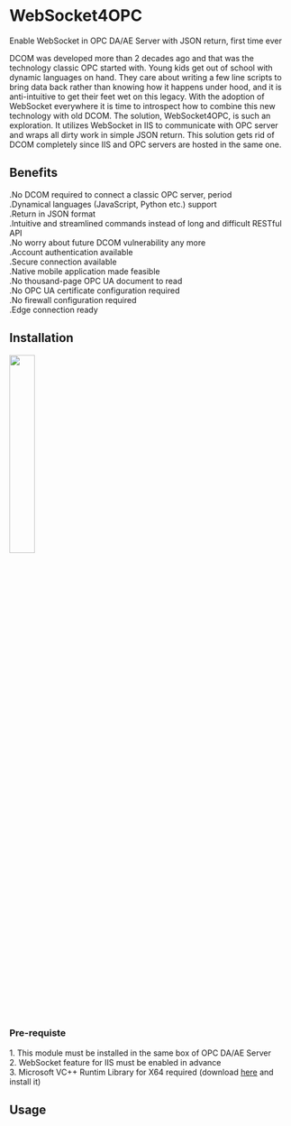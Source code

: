 # WebSocket4OPC
Enable WebSocket in OPC DA/AE Server with JSON return, first time ever

DCOM was developed more than 2 decades ago and that was the technology classic OPC started with. Young kids get out of school with dynamic languages on hand. They care about writing a few line scripts to bring data back rather than knowing how it happens under hood, and it is anti-intuitive to get their feet wet on this legacy. With the adoption of WebSocket everywhere it is time to introspect how to combine this new technology with old DCOM.
The solution, WebSocket4OPC, is such an exploration. It utilizes WebSocket in IIS to communicate with OPC server and wraps all dirty work in simple JSON return. This solution gets rid of DCOM completely since IIS and OPC servers are hosted in the same one. 

<h2>Benefits</h2>

.No DCOM required to connect a classic OPC server, period<br>
.Dynamical languages (JavaScript, Python etc.) support<br>
.Return in JSON format<br>
.Intuitive and streamlined commands instead of long and difficult RESTful API<br>
.No worry about future DCOM vulnerability any more<br>
.Account authentication available<br>
.Secure connection available<br>
.Native mobile application made feasible<br>
.No thousand-page OPC UA document to read<br>
.No OPC UA certificate configuration required<br>
.No firewall configuration required<br>
.Edge connection ready<br>

<h2>Installation</h2>
<img src="https://user-images.githubusercontent.com/13662339/180008561-4e1b810c-bae4-489f-a222-a3825b5372c9.png" width=30%>
<h3>Pre-requiste</h3>
1. This module must be installed in the same box of OPC DA/AE Server<br>
2. WebSocket feature for IIS must be enabled in advance<br>
3. Microsoft VC++ Runtim Library for X64 required (download <a href="https://aka.ms/vs/17/release/vc_redist.x64.exe">here</a> and install it)<br>
 

<h2>Usage</h2>
